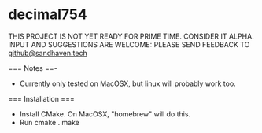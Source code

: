 # decimal754

THIS PROJECT IS NOT YET READY FOR PRIME TIME. 
CONSIDER IT ALPHA.
INPUT AND SUGGESTIONS ARE WELCOME: PLEASE SEND FEEDBACK TO github@sandhaven.tech

=== Notes ==-
- Currently only tested on MacOSX, but linux will probably work too.

=== Installation ===
- Install CMake. On MacOSX, "homebrew" will do this.
- Run
  cmake .
  make

 


